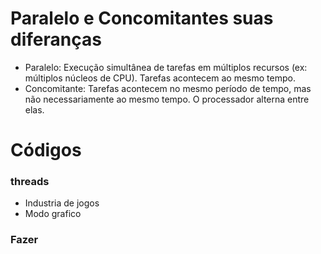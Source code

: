 # Paralelo e Concomitantes suas diferanças
- Paralelo: Execução simultânea de tarefas em múltiplos recursos (ex: múltiplos núcleos de CPU). Tarefas acontecem ao mesmo tempo.
- Concomitante: Tarefas acontecem no mesmo período de tempo, mas não necessariamente ao mesmo tempo. O processador alterna entre elas.

# Códigos


### threads 
- Industria de jogos
- Modo grafico

### Fazer
